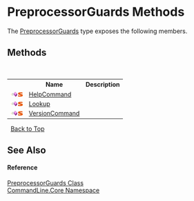 # PreprocessorGuards Methods
 

The <a href="T_CommandLine_Core_PreprocessorGuards">PreprocessorGuards</a> type exposes the following members.


## Methods
&nbsp;<table><tr><th></th><th>Name</th><th>Description</th></tr><tr><td>![Public method](media/pubmethod.gif "Public method")![Static member](media/static.gif "Static member")</td><td><a href="M_CommandLine_Core_PreprocessorGuards_HelpCommand">HelpCommand</a></td><td /></tr><tr><td>![Public method](media/pubmethod.gif "Public method")![Static member](media/static.gif "Static member")</td><td><a href="M_CommandLine_Core_PreprocessorGuards_Lookup">Lookup</a></td><td /></tr><tr><td>![Public method](media/pubmethod.gif "Public method")![Static member](media/static.gif "Static member")</td><td><a href="M_CommandLine_Core_PreprocessorGuards_VersionCommand">VersionCommand</a></td><td /></tr></table>&nbsp;
<a href="#preprocessorguards-methods">Back to Top</a>

## See Also


#### Reference
<a href="T_CommandLine_Core_PreprocessorGuards">PreprocessorGuards Class</a><br /><a href="N_CommandLine_Core">CommandLine.Core Namespace</a><br />
